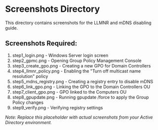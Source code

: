 # Screenshots Directory

This directory contains screenshots for the LLMNR and mDNS disabling guide.

## Screenshots Required:

1. step1_login.png - Windows Server login screen
2. step2_gpmc.png - Opening Group Policy Management Console
3. step3_create_gpo.png - Creating a new GPO for Domain Controllers
4. step4_llmnr_policy.png - Enabling the "Turn off multicast name resolution" policy
5. step5_mdns_registry.png - Creating a registry entry to disable mDNS
6. step6_link_gpo.png - Linking the GPO to the Domain Controllers OU
7. step7_client_gpo.png - GPO linked to the Computers OU
8. step8_gpupdate.png - Running gpupdate /force to apply the Group Policy changes
9. step9_verify.png - Verifying registry settings

*Note: Replace this placeholder with actual screenshots from your Active Directory environment.*